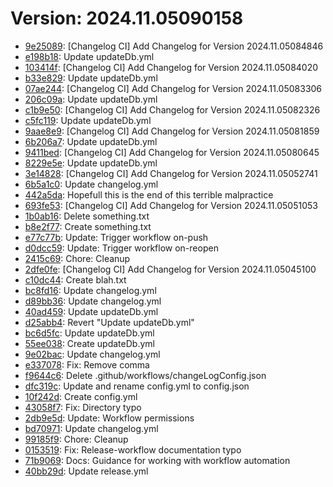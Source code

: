 # Version: 2024.11.05090158

* [9e25089](https://github.com/ford-jones/Lazarus/commit/9e2508927ae3b2387d7fd4e957a8dd4581a471e0): [Changelog CI] Add Changelog for Version 2024.11.05084846
* [e198b18](https://github.com/ford-jones/Lazarus/commit/e198b18505fe1c99a1f1ba7478628bf6fe34f65b): Update updateDb.yml
* [103414f](https://github.com/ford-jones/Lazarus/commit/103414f176b0f574ade1abb050827969fe15584f): [Changelog CI] Add Changelog for Version 2024.11.05084020
* [b33e829](https://github.com/ford-jones/Lazarus/commit/b33e829636ea33b315029cfd3fa3b87010f0c6b3): Update updateDb.yml
* [07ae244](https://github.com/ford-jones/Lazarus/commit/07ae244cd5487f51a1cead7dee27dac54019764b): [Changelog CI] Add Changelog for Version 2024.11.05083306
* [206c09a](https://github.com/ford-jones/Lazarus/commit/206c09a08306e064c67aec25fcd7a6e2ad6280d1): Update updateDb.yml
* [c1b9e50](https://github.com/ford-jones/Lazarus/commit/c1b9e502706cb91553a225fa09929ab65b388cd1): [Changelog CI] Add Changelog for Version 2024.11.05082326
* [c5fc119](https://github.com/ford-jones/Lazarus/commit/c5fc11949b48a56c5957e243a474082484f15675): Update updateDb.yml
* [9aae8e9](https://github.com/ford-jones/Lazarus/commit/9aae8e918b84053da57d391d4be21f5794764458): [Changelog CI] Add Changelog for Version 2024.11.05081859
* [6b206a7](https://github.com/ford-jones/Lazarus/commit/6b206a7dde7668ec9ac18d8b98cad7efe54a4fbc): Update updateDb.yml
* [9411bed](https://github.com/ford-jones/Lazarus/commit/9411bed42da55699cb1ce2c34842675617e145bb): [Changelog CI] Add Changelog for Version 2024.11.05080645
* [8229e5e](https://github.com/ford-jones/Lazarus/commit/8229e5e00e683d28a0375f2841cb5d6df7799c1c): Update updateDb.yml
* [3e14828](https://github.com/ford-jones/Lazarus/commit/3e14828e10902c920fdfd93a059f52c9afe35d0e): [Changelog CI] Add Changelog for Version 2024.11.05052741
* [6b5a1c0](https://github.com/ford-jones/Lazarus/commit/6b5a1c0686051a4f6c95f74a8d7a1266076f58d1): Update changelog.yml
* [442a5da](https://github.com/ford-jones/Lazarus/commit/442a5dafa2ec76442562e2fc406cb69b76a79dc3): Hopefull this is the end of this terrible malpractice
* [693fe53](https://github.com/ford-jones/Lazarus/commit/693fe533219670ac86fc14dbc8e673ec90193c86): [Changelog CI] Add Changelog for Version 2024.11.05051053
* [1b0ab16](https://github.com/ford-jones/Lazarus/commit/1b0ab16592a77b3a536319476a6b96755be5cce5): Delete something.txt
* [b8e2f77](https://github.com/ford-jones/Lazarus/commit/b8e2f77cba7549559316aa354b10eedb85bd3eb7): Create something.txt
* [e77c77b](https://github.com/ford-jones/Lazarus/commit/e77c77be9ddb2901c4fdde8b4d7a81f48d94908d): Update: Trigger workflow on-push
* [d0dcc59](https://github.com/ford-jones/Lazarus/commit/d0dcc59077cad45faaefd040906432577e67cedf): Update: Trigger workflow on-reopen
* [2415c69](https://github.com/ford-jones/Lazarus/commit/2415c694b958ff37ae384747d1a50f1747696aa6): Chore: Cleanup
* [2dfe0fe](https://github.com/ford-jones/Lazarus/commit/2dfe0fe3ee63f08a2897482bb461b2518aad3593): [Changelog CI] Add Changelog for Version 2024.11.05045100
* [c10dc44](https://github.com/ford-jones/Lazarus/commit/c10dc4466754c5f3ef4510da13d0762e27926f4e): Create blah.txt
* [bc8fd16](https://github.com/ford-jones/Lazarus/commit/bc8fd168b04eb65774d8db1b5f67dbc44a475f82): Update changelog.yml
* [d89bb36](https://github.com/ford-jones/Lazarus/commit/d89bb36f30ad9d88b022e608687883d314c73d60): Update changelog.yml
* [40ad459](https://github.com/ford-jones/Lazarus/commit/40ad459e455b22858d19bfc82fa67a5e3468b28e): Update updateDb.yml
* [d25abb4](https://github.com/ford-jones/Lazarus/commit/d25abb4860d94f31338eb88290ee22e5afa0c3de): Revert "Update updateDb.yml"
* [bc6d5fc](https://github.com/ford-jones/Lazarus/commit/bc6d5fca07f74639d5b662741322c640cc90035a): Update updateDb.yml
* [55ee038](https://github.com/ford-jones/Lazarus/commit/55ee03896c2687960ed215738b9b17e18ff524b5): Create updateDb.yml
* [9e02bac](https://github.com/ford-jones/Lazarus/commit/9e02bac80929402db48819fd85e53d9217665999): Update changelog.yml
* [e337078](https://github.com/ford-jones/Lazarus/commit/e337078b5bd38b226f643ddf7507fce5e853ad12): Fix: Remove comma
* [f9644c6](https://github.com/ford-jones/Lazarus/commit/f9644c6242e2d773f0e0dba79f132166bcf31f3a): Delete .github/workflows/changeLogConfig.json
* [dfc319c](https://github.com/ford-jones/Lazarus/commit/dfc319cafcae0409d1a1014dca9f081df18db4b8): Update and rename config.yml to config.json
* [10f242d](https://github.com/ford-jones/Lazarus/commit/10f242d50a069a876ee6a3fa337d0e3178ac7722): Create config.yml
* [43058f7](https://github.com/ford-jones/Lazarus/commit/43058f7f81de43bf700dc215e6808e6cee367a76): Fix: Directory typo
* [2db9e5d](https://github.com/ford-jones/Lazarus/commit/2db9e5d020ca9aca52045d2e8dda3f3047488a97): Update: Workflow permissions
* [bd70971](https://github.com/ford-jones/Lazarus/commit/bd7097194bd98ae824c08979a4da7de7ac78d900): Update changelog.yml
* [99185f9](https://github.com/ford-jones/Lazarus/commit/99185f97a1b8a2b74ba151d9a0416ddb99cce666): Chore: Cleanup
* [0153519](https://github.com/ford-jones/Lazarus/commit/0153519f7916d28cd9ed4e602a2d2d20547db675): Fix: Release-workflow documentation typo
* [71b9069](https://github.com/ford-jones/Lazarus/commit/71b90698ee636ff3648e25fca68d3039d6a623cf): Docs: Guidance for working with workflow automation
* [40bb29d](https://github.com/ford-jones/Lazarus/commit/40bb29d3bedd0be32dad0321a9ce9d5c49db1fac): Update release.yml
